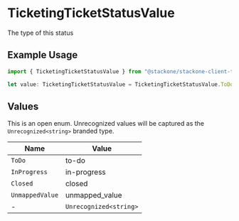 # TicketingTicketStatusValue

The type of this status

## Example Usage

```typescript
import { TicketingTicketStatusValue } from "@stackone/stackone-client-ts/sdk/models/shared";

let value: TicketingTicketStatusValue = TicketingTicketStatusValue.ToDo;
```

## Values

This is an open enum. Unrecognized values will be captured as the `Unrecognized<string>` branded type.

| Name                   | Value                  |
| ---------------------- | ---------------------- |
| `ToDo`                 | to-do                  |
| `InProgress`           | in-progress            |
| `Closed`               | closed                 |
| `UnmappedValue`        | unmapped_value         |
| -                      | `Unrecognized<string>` |